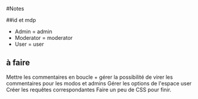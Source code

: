 #Notes

##id et mdp


+ Admin = admin
+ Moderator = moderator
+ User = user


## à faire

Mettre les commentaires en boucle + gérer la possibilité de virer
les commentaires pour les modos et admins
Gérer les options de l'espace user
Créer les requêtes correspondantes
Faire un peu de CSS pour finir.
 
